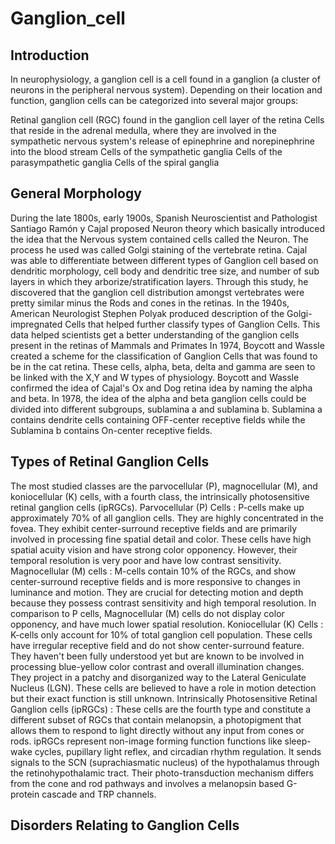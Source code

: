 # Ganglion_cell


## Introduction


In neurophysiology, a ganglion cell is a cell found in a ganglion (a cluster of neurons in the peripheral nervous system). Depending on their location and function, ganglion cells can be categorized into several major groups:

Retinal ganglion cell (RGC) found in the ganglion cell layer of the retina
Cells that reside in the adrenal medulla, where they are involved in the sympathetic nervous system's release of epinephrine and norepinephrine into the blood stream
Cells of the sympathetic ganglia
Cells of the parasympathetic ganglia
Cells of the spiral ganglia


## General Morphology

During the late 1800s, early 1900s, Spanish Neuroscientist and Pathologist Santiago Ramón y Cajal proposed Neuron theory which basically introduced the idea that the Nervous system contained cells called the Neuron. The process he used was called Golgi staining of the vertebrate retina. Cajal was able to differentiate between 
different types of Ganglion cell based on dendritic morphology, cell body and dendritic tree size, and number of sub layers in which they arborize/stratification layers. Through this study, he discovered that the ganglion cell distribution amongst vertebrates were pretty similar minus the Rods and cones in the retinas.
In the 1940s, American Neurologist Stephen Polyak produced description of the Golgi-impregnated Cells that helped further classify types of Ganglion Cells. This data helped scientists get a better understanding of the ganglion cells present in the retinas of Mammals and Primates
In 1974, Boycott and Wassle created a scheme for the classification of Ganglion Cells that was found to be in the cat retina. These cells, alpha, beta, delta and gamma are seen to be linked with the X,Y and W types of physiology. Boycott and Wassle confirmed the idea of Cajal's Ox and Dog retina idea by naming the alpha and beta.
In 1978, the idea of the alpha and beta ganglion cells could be divided into different subgroups, sublamina a and sublamina b. Sublamina a contains dendrite cells containing OFF-center receptive fields while the Sublamina b contains On-center receptive fields.


## Types of Retinal Ganglion Cells

The most studied classes are the parvocellular (P), magnocellular (M), and koniocellular (K) cells, with a fourth class, the intrinsically photosensitive retinal ganglion cells (ipRGCs). 
Parvocellular (P) Cells : P-cells make up approximately 70% of all ganglion cells. They are highly concentrated in the fovea. They exhibit center-surround receptive fields and are primarily involved in processing fine spatial detail and color. These cells have high spatial acuity vision and have strong color opponency. However, their temporal resolution is very poor and have low contrast sensitivity.
Magnocellular (M) cells : M-cells contain 10% of the RGCs, and show center-surround receptive fields and is more responsive to changes in luminance and motion. They are crucial for detecting motion and depth because they possess contrast sensitivity and high temporal resolution. In comparison to P cells, Magnocellular (M) cells do not display color opponency, and have much lower spatial resolution.
Koniocellular (K) Cells : K-cells only account for 10% of total ganglion cell population. These cells have irregular receptive field and do not show center-surround feature. They haven't been fully understood yet but are known to be involved in processing blue-yellow color contrast and overall illumination changes. They project in a patchy and disorganized way to the Lateral Geniculate Nucleus (LGN). These cells are believed to have a role in motion detection but their exact function is still unknown. 
Intrinsically Photosensitive Retinal Ganglion cells (ipRGCs) : These cells are the fourth type and constitute a different subset of RGCs that contain melanopsin, a photopigment that allows them to respond to light directly without any input from cones or rods. ipRGCs represent non-image forming function functions like sleep-wake cycles, pupillary light reflex, and circadian rhythm regulation. It sends signals to the SCN (suprachiasmatic nucleus) of the hypothalamus through the retinohypothalamic tract. Their photo-transduction mechanism differs from the cone and rod pathways and involves a melanopsin based G-protein cascade and TRP channels.


## Disorders Relating to Ganglion Cells

